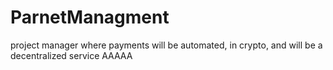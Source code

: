 # ParnetManagment
project manager where payments will be automated, in crypto, and will be a decentralized service AAAAA
